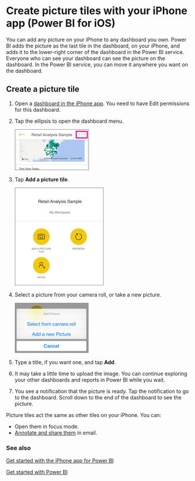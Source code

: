 <properties 
   pageTitle="Create picture tiles with your iPhone app"
   description="Create picture tiles with your iPhone app (Power BI for iOS)"
   services="powerbi" 
   documentationCenter="" 
   authors="maggiesMSFT" 
   manager="mblythe" 
   backup=""
   editor=""
   tags=""
   qualityFocus="no"
   qualityDate=""/>
 
<tags
   ms.service="powerbi"
   ms.devlang="NA"
   ms.topic="article"
   ms.tgt_pltfrm="NA"
   ms.workload="powerbi"
   ms.date="02/03/2016"
   ms.author="maggies"/>

# Create picture tiles with your iPhone app (Power BI for iOS)

You can add any picture on your iPhone to any dashboard you own. Power BI adds the picture as the last tile in the dashboard, on your iPhone, and adds it to the lower-right corner of the dashboard in the Power BI service. Everyone who can see your dashboard can see the picture on the dashboard. In the Power BI service, you can move it anywhere you want on the dashboard.

## Create a picture tile

1.  Open a [dashboard in the iPhone app](powerbi-mobile-dashboards-in-the-iphone-app.md). You need to have Edit permissions for this dashboard.

2.  Tap the ellipsis to open the dashboard menu.

    ![](media/powerbi-mobile-picture-tiles-in-the-iphone-app/PBI_iPh_DashEllipsis.png)

3.  Tap **Add a picture tile**.

    ![](media/powerbi-mobile-picture-tiles-in-the-iphone-app/pbi_iph_dash_options.png)

4.  Select a picture from your camera roll, or take a new picture.

    ![](media/powerbi-mobile-picture-tiles-in-the-iphone-app/PBI_iPh_PicMenu_nofave.png)

5.  Type a title, if you want one, and tap **Add**.

6.  It may take a little time to upload the image. You can continue exploring your other dashboards and reports in Power BI while you wait.

6.  You see a notification that the picture is ready. Tap the notification to go to the dashboard. Scroll down to the end of the dashboard to see the picture. 

Picture tiles act the same as other tiles on your iPhone. You can:  

 - Open them in focus mode.
 - [Annotate and share them](powerbi-mobile-annotate-and-share-a-tile-from-the-iphone-app.md) in email. 


### See also

[Get started with the iPhone app for Power BI](powerbi-mobile-ipad-app-get-started.md)

[Get started with Power BI](powerbi-service-get-started.md)
